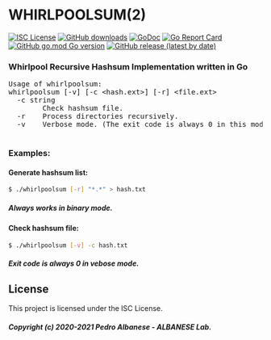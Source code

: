 # WHIRLPOOLSUM(2)
[![ISC License](http://img.shields.io/badge/license-ISC-blue.svg)](https://github.com/pedroalbanese/whirlpoolsum/blob/master/LICENSE.md) 
[![GitHub downloads](https://img.shields.io/github/downloads/pedroalbanese/whirlpoolsum/total.svg?logo=github&logoColor=white)](https://github.com/pedroalbanese/whirlpoolsum/releases)
[![GoDoc](https://godoc.org/github.com/pedroalbanese/whirlpoolsum?status.png)](http://godoc.org/github.com/pedroalbanese/whirlpoolsum)
[![Go Report Card](https://goreportcard.com/badge/github.com/pedroalbanese/whirlpoolsum)](https://goreportcard.com/report/github.com/pedroalbanese/whirlpoolsum)
[![GitHub go.mod Go version](https://img.shields.io/github/go-mod/go-version/pedroalbanese/whirlpoolsum)](https://golang.org)
[![GitHub release (latest by date)](https://img.shields.io/github/v/release/pedroalbanese/whirlpoolsum)](https://github.com/pedroalbanese/whirlpoolsum/releases)
### Whirlpool Recursive Hashsum Implementation written in Go

<PRE>
Usage of whirlpoolsum:
whirlpoolsum [-v] [-c &lt;hash.ext&gt;] [-r] &lt;file.ext&gt;
  -c string
        Check hashsum file.
  -r    Process directories recursively.
  -v    Verbose mode. (The exit code is always 0 in this mode)
  </PRE>
  
### Examples:

#### Generate hashsum list:
```sh
$ ./whirlpoolsum [-r] "*.*" > hash.txt
```
##### Always works in binary mode. 

#### Check hashsum file:
```sh
$ ./whirlpoolsum [-v] -c hash.txt
```
##### Exit code is always 0 in vebose mode. 

## License

This project is licensed under the ISC License.
##### Copyright (c) 2020-2021 Pedro Albanese - ALBANESE Lab.

